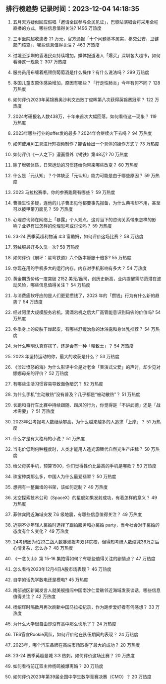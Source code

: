 
## 排行榜趋势 记录时间：2023-12-04 14:18:35
  
  1. 五月天方疑似回应假唱「邀请全民参与全民见证」，巴黎站演唱会将采用全程直播的方式，哪些信息值得关注? 1496 万热度
    
  2. 三甲医院超收患者 21 万元，官方通报「十个问题基本属实，移交公安、卫健部门核查」，哪些信息值得关注？ 463 万热度
    
  3. 过境至深圳的香港民众持续增加，媒体报道港人「爆买」深圳各大超市，如何看待这一现象？ 307 万热度
    
  4. 服务员用布缠着瓶颈倒葡萄酒是什么操作？有什么说法吗？ 299 万热度
    
  5. 多国儿童支原体感染增加，原因有哪些？「行走性肺炎」今年有何不同？ 128 万热度
    
  6. 如何评价2023年英锦赛奥沙利文击败丁俊晖第八次获得英锦赛冠军？ 122 万热度
    
  7. 2024考研报名人数438万，十年来首次大幅回落，如何看待这一现象？ 119 万热度
    
  8. 2023年哪些行业的offer发的最多？2024年会继续火下去吗？ 94 万热度
    
  9. 如何使用AI工具进行短视频制作？能否给出一个具体的操作方式？ 73 万热度
    
  10. 如何评价《一人之下》漫画番外《锈铁》第48话? 70 万热度
    
  11. 除了增强体质，日常运动的习惯还给你带来哪些改变？ 60 万热度
    
  12. 什么是「元认知」？个体缺乏「元认知」能力可能是由于哪些原因？ 59 万热度
    
  13. 2023 马拉松赛季，你的参赛跑鞋有哪些？ 59 万热度
    
  14. 曹操生性多疑，连他的儿子曹丕见他都要事先报备，为什么典韦却不用，甚至可以披甲带刀面见？ 59 万热度
    
  15. 心理咨询师在网络上「暴露」个人观点，这对当下的咨询关系带来怎样的影响？业界有过怎样的伦理思考或讨论吗？ 59 万热度
    
  16. 23-24 赛季英超利物浦 4:3 富勒姆，如何评价这场比赛？ 58 万热度
    
  17. 羽绒服最好多久洗一次? 58 万热度
    
  18. 如何评价《崩坏：星穹铁道》六个版本膨胀十倍多? 55 万热度
    
  19. 你现在用的手机多大的运行内存，内存对手机影响有多大？ 54 万热度
    
  20. 黄金期货价格一度突破 2152 美元/盎司，创历史新高，业内提醒需防范潜在波动风险，哪些信息值得关注？ 54 万热度
    
  21. 与消费疲软呼应的是人们更爱攒钱了，2023 年的「攒钱」行为有什么新的趋势？ 54 万热度
    
  22. 经过阿里大规模服务宕机，滴滴宕机之后大厂高管能意识到码农的价值吗? 54 万热度
    
  23. 冬季身上的皮肤干燥起皮，有哪些舒缓治愈的沐浴露和身体乳推荐？ 54 万热度
    
  24. 为什么明明认真穿搭了，还是会有一种「精致土」？ 54 万热度
    
  25. 2023 年坚持运动的你，最大的收获是什么？ 53 万热度
    
  26. 《涉过愤怒的海》为什么影评中全是对老金「表演式父爱」的声讨，却少见对娜娜母亲的评价？ 52 万热度
    
  27. 有哪些生活习惯容易导致面色暗沉？ 52 万热度
    
  28. 为什么手机“主动散热”没有普及？几乎都是“被动散热”？ 51 万热度
    
  29. 长跑和自行车比赛中持续跟随、蹭风的行为，你觉得是「不讲武德」还是「战术需要」？ 51 万热度
    
  30. 2023年公考报考人数继续攀高，为什么越来越多的人追求「上岸」？ 51 万热度
    
  31. 什么才是有大格局的小说？ 51 万热度
    
  32. 当电价低到何种程度时，人类才能用人造光源替代自然光生产庄稼？ 50 万热度
    
  33. 给父母买手机，预算1500，你们觉得性价比最高的手机是哪款？ 50 万热度
    
  34. 珠宝种类那么多，中国人为什么最爱翡翠？ 50 万热度
    
  35. 想拥有一整面墙的书架，该如何定制？ 49 万热度
    
  36. 太空探索技术公司（SpaceX）的星舰如果发射成功，有着怎样的意义？ 49 万热度
    
  37. 菲律宾附近海域突发 7.6 级地震，有哪些信息值得关注？ 49 万热度
    
  38. 近期不少年轻人离婚时选择了跟拍服务和办离婚 party，当今社会对于离婚的态度有什么变化？ 49 万热度
    
  39. 24考研因为怕23二战人数暴涨报考双非院校，但得知考研人数缩减36万之后心情复杂，怎么办？ 48 万热度
    
  40. 《一念关山》第 15-16 集拍得如何？有哪些值得关注的剧情点？ 47 万热度
    
  41. 怎么看待2023年12月4日A股市场表现？ 46 万热度
    
  42. 自学的话先学数电还是模电? 45 万热度
    
  43. 南部战区新闻发言人就美舰擅闯中国南沙仁爱礁邻近海域发表谈话，哪些信息值得关注？ 42 万热度
    
  44. 杨绍辉时隔数月再次刷新中国马拉松纪录，作为跑步爱好者有何感想？ 33 万热度
    
  45. 为什么大学很自由却没有高中那么快乐了？ 24 万热度
    
  46. TES官宣Rookie离队，如何评价他在队伍期间的表现？ 24 万热度
    
  47. 2023年，哪个汽车品牌在高端市场取得了最大的成功？ 20 万热度
    
  48. 23-24 赛季英超曼城 3:3 热刺，如何评价这场比赛？ 20 万热度
    
  49. 如何看待前辽篮主帅杨鸣被爆离婚？ 20 万热度
    
  50. 如何评价2023年第39届全国中学生数学竞赛决赛（CMO）？ 20 万热度
    
